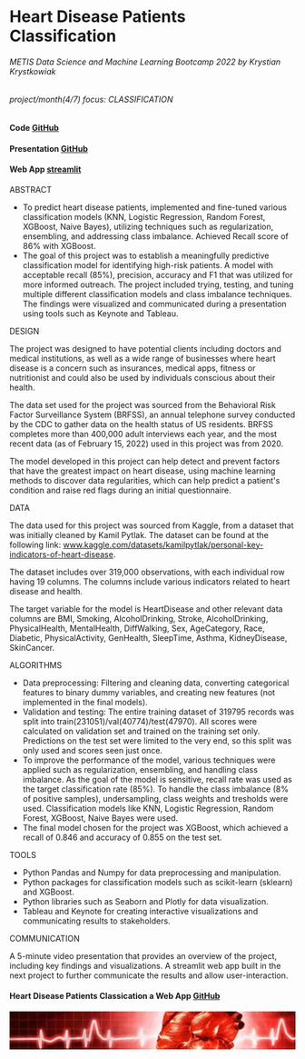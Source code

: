 # Heart Disease Patients Classification
###### METIS Data Science and Machine Learning Bootcamp 2022 by Krystian Krystkowiak
###### project/month(4/7) focus: CLASSIFICATION
#### Code [GitHub](https://public.tableau.com/views/Metis-Project-3-Business-on-BGG/Dashboard4_1?:language=en-GB&:display_count=n&:origin=viz_share_link)
#### Presentation [GitHub](https://github.com/Krystkowiakk/Board-Games-Design-Accelerator/blob/f732eab3f9e0b51cd780f49bed0d67d01a78e181/Project%20Presentation/Krystkowiak_Krystian_Project_3_Business_on_BGG.pdf)
#### Web App [streamlit](https://krystkowiakk-metis-project-7--streamlit-appstreamlit-app-xuz5iy.streamlit.app)

ABSTRACT

- To predict heart disease patients, implemented and fine-tuned various classification models (KNN, Logistic Regression, Random Forest, XGBoost, Naive Bayes), utilizing techniques such as regularization, ensembling, and addressing class imbalance. Achieved Recall score of 86% with XGBoost.
- The goal of this project was to establish a meaningfully predictive classification model for identifying high-risk patients. A model with acceptable recall (85%), precision, accuracy and F1 that was utilized for more informed outreach. The project included trying, testing, and tuning multiple different classification models and class imbalance techniques. The findings were visualized and communicated during a presentation using tools such as Keynote and Tableau.

DESIGN

The project was designed to have potential clients including doctors and medical institutions, as well as a wide range of businesses where heart disease is a concern such as insurances, medical apps, fitness or nutritionist and could also be used by individuals conscious about their health.

The data set used for the project was sourced from the Behavioral Risk Factor Surveillance System (BRFSS), an annual telephone survey conducted by the CDC to gather data on the health status of US residents. BRFSS completes more than 400,000 adult interviews each year, and the most recent data (as of February 15, 2022) used in this project was from 2020.

The model developed in this project can help detect and prevent factors that have the greatest impact on heart disease, using machine learning methods to discover data regularities, which can help predict a patient's condition and raise red flags during an initial questionnaire.

DATA

The data used for this project was sourced from Kaggle, from a dataset that was initially cleaned by Kamil Pytlak. The dataset can be found at the following link: www.kaggle.com/datasets/kamilpytlak/personal-key-indicators-of-heart-disease.

The dataset includes over 319,000 observations, with each individual row having 19 columns. The columns include various indicators related to heart disease and health.

The target variable for the model is HeartDisease and other relevant data columns are BMI, Smoking, AlcoholDrinking, Stroke, AlcoholDrinking, PhysicalHealth, MentalHealth, DiffWalking, Sex, AgeCategory, Race, Diabetic, PhysicalActivity, GenHealth, SleepTime, Asthma, KidneyDisease, SkinCancer.

ALGORITHMS

- Data preprocessing: Filtering and cleaning data, converting categorical features to binary dummy variables, and creating new features (not implemented in the final models).
- Validation and testing: The entire training dataset of 319795 records was split into train(231051)/val(40774)/test(47970). All scores were calculated on validation set and trained on the training set only. Predictions on the test set were limited to the very end, so this split was only used and scores seen just once.
- To improve the performance of the model, various techniques were applied such as regularization, ensembling, and handling class imbalance. As the goal of the model is sensitive, recall rate was used as the target classification rate (85%). To handle the class imbalance (8% of positive samples), undersampling, class weights and tresholds were used. Classification models like KNN, Logistic Regression, Random Forest, XGBoost, Naive Bayes were used.
- The final model chosen for the project was XGBoost, which achieved a recall of 0.846 and accuracy of 0.855 on the test set.

TOOLS

- Python Pandas and Numpy for data preprocessing and manipulation.
- Python packages for classification models such as scikit-learn (sklearn) and XGBoost.
- Python libraries such as Seaborn and Plotly for data visualization.
- Tableau and Keynote for creating interactive visualizations and communicating results to stakeholders.

COMMUNICATION

A 5-minute video presentation that provides an overview of the project, including key findings and visualizations.
A streamlit web app built in the next project to further communicate the results and allow user-interaction.
#### Heart Disease Patients Classication a Web App [GitHub](https://github.com/Krystkowiakk/Metis-Project-7-Engineering_on-Heart_Disease_Indicators)

![Heart Disease Patients Classification](files/cover.jpg)


